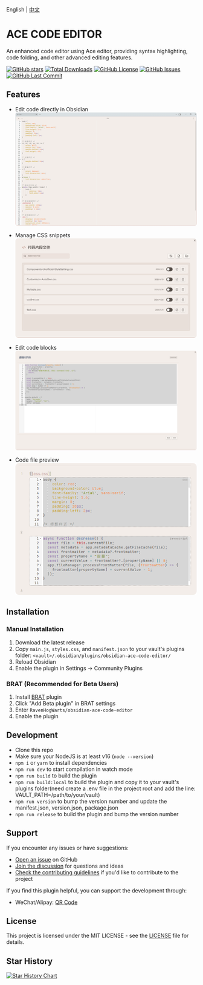 English | [中文](https://github.com/RavenHogWarts/obsidian-ace-code-editor/blob/master/README-zh.md)

# ACE CODE EDITOR

An enhanced code editor using Ace editor, providing syntax highlighting, code folding, and other advanced editing features.

[![GitHub stars](https://img.shields.io/github/stars/RavenHogWarts/obsidian-ace-code-editor?style=flat&label=Stars)](https://github.com/RavenHogWarts/obsidian-ace-code-editor/stargazers)
[![Total Downloads](https://img.shields.io/github/downloads/RavenHogWarts/obsidian-ace-code-editor/total?style=flat&label=Total%20Downloads)](https://github.com/RavenHogWarts/obsidian-ace-code-editor/releases)
[![GitHub License](https://img.shields.io/github/license/RavenHogWarts/obsidian-ace-code-editor?style=flat&label=License)](https://github.com/RavenHogWarts/obsidian-ace-code-editor/blob/master/LICENSE)
[![GitHub Issues](https://img.shields.io/github/issues/RavenHogWarts/obsidian-ace-code-editor?style=flat&label=Issues)](https://github.com/RavenHogWarts/obsidian-ace-code-editor/issues)
[![GitHub Last Commit](https://img.shields.io/github/last-commit/RavenHogWarts/obsidian-ace-code-editor?style=flat&label=Last%20Commit)](https://github.com/RavenHogWarts/obsidian-ace-code-editor/commits/master)

## Features

- Edit code directly in Obsidian
![](./assets/code_view_leaf.png)

- Manage CSS snippets
![](./assets/snippet_manager.png)

- Edit code blocks
![](./assets/code_block_edit.png)

- Code file preview
![](./assets/code_file_preview.png)

## Installation
### Manual Installation

1. Download the latest release
2. Copy `main.js`, `styles.css`, and `manifest.json` to your vault's plugins folder: `<vault>/.obsidian/plugins/obsidian-ace-code-editor/`
3. Reload Obsidian
4. Enable the plugin in Settings → Community Plugins

### BRAT (Recommended for Beta Users)
1. Install [BRAT](https://github.com/TfTHacker/obsidian42-brat) plugin
2. Click "Add Beta plugin" in BRAT settings
3. Enter `RavenHogWarts/obsidian-ace-code-editor`
4. Enable the plugin

## Development

- Clone this repo
- Make sure your NodeJS is at least v16 (`node --version`)
- `npm i` or `yarn` to install dependencies
- `npm run dev` to start compilation in watch mode
- `npm run build` to build the plugin
- `npm run build:local` to build the plugin and copy it to your vault's plugins folder(need create a .env file in the project root and add the line: VAULT_PATH=/path/to/your/vault)
- `npm run version` to bump the version number and update the manifest.json, version.json, package.json
- `npm run release` to build the plugin and bump the version number

## Support

If you encounter any issues or have suggestions:
- [Open an issue](https://github.com/RavenHogWarts/obsidian-ace-code-editor/issues) on GitHub
- [Join the discussion](https://github.com/RavenHogWarts/obsidian-ace-code-editor/discussions) for questions and ideas
- [Check the contributing guidelines](./CONTRIBUTING.md) if you'd like to contribute to the project

If you find this plugin helpful, you can support the development through:
- WeChat/Alipay: [QR Code](https://s2.loli.net/2024/05/06/lWBj3ObszUXSV2f.png)

## License

This project is licensed under the MIT LICENSE - see the [LICENSE](LICENSE) file for details.

## Star History

[![Star History Chart](https://api.star-history.com/svg?repos=RavenHogWarts/obsidian-ace-code-editor&type=Timeline)](https://www.star-history.com/#RavenHogWarts/obsidian-ace-code-editor&Timeline)
